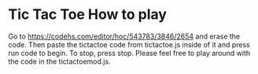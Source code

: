 # Tic Tac Toe How to play

Go to https://codehs.com/editor/hoc/543783/3846/2654 and erase the code. Then paste the tictactoe code from tictactoe.js inside of it and press run code to begin. To stop, press stop. Please feel free to play around with the code in the tictactoemod.js.